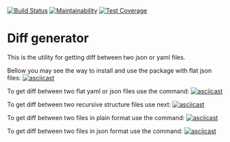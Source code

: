 [![Build Status](https://travis-ci.com/Kulakoff1988/python-project-lvl2.svg?branch=master)](https://travis-ci.com/Kulakoff1988/python-project-lvl2)
[![Maintainability](https://api.codeclimate.com/v1/badges/277adc00cbc4dfb33d09/maintainability)](https://codeclimate.com/github/Kulakoff1988/python-project-lvl2/maintainability)
[![Test Coverage](https://api.codeclimate.com/v1/badges/277adc00cbc4dfb33d09/test_coverage)](https://codeclimate.com/github/Kulakoff1988/python-project-lvl2/test_coverage)

# Diff generator

This is the utility for getting diff between two json or yaml files.

Bellow you may see the way to install and use the package with flat json files:
[![asciicast](https://asciinema.org/a/259941.svg)](https://asciinema.org/a/259941)

To get diff between two flat yaml or json files use the command:
[![asciicast](https://asciinema.org/a/259968.svg)](https://asciinema.org/a/259968)

To get diff between two recursive structure files use next:
[![asciicast](https://asciinema.org/a/259969.svg)](https://asciinema.org/a/259969)

To get diff between two files in plain format use the command:
[![asciicast](https://asciinema.org/a/259970.svg)](https://asciinema.org/a/259970)

To get diff between two files in json format use the command:
[![asciicast](https://asciinema.org/a/259972.svg)](https://asciinema.org/a/259972)
